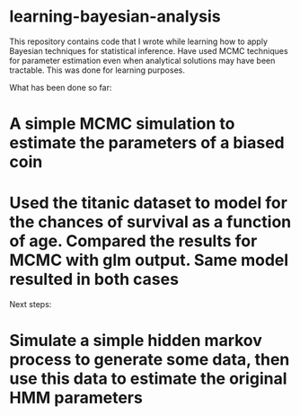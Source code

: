 # learning-bayesian-analysis
This repository contains code that I wrote while learning how to apply Bayesian techniques for statistical inference. Have used MCMC techniques for parameter estimation even when analytical solutions may have been tractable. This was done for learning purposes.

What has been done so far:
# A simple MCMC simulation to estimate the parameters of a biased coin
# Used the titanic dataset to model for the chances of survival as a function of age. Compared the results for MCMC with glm output. Same model resulted in both cases

Next steps:
# Simulate a simple hidden markov process to generate some data, then use this data to estimate the original HMM parameters
